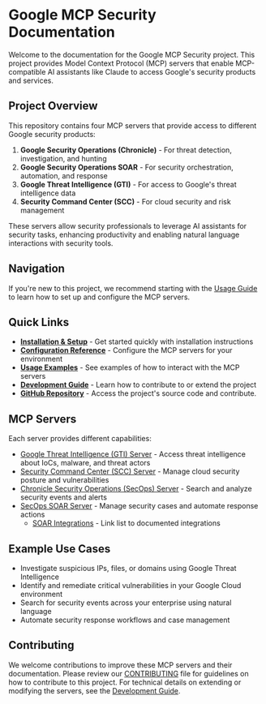 # Google MCP Security Documentation

Welcome to the documentation for the Google MCP Security project. This project provides Model Context Protocol (MCP) servers that enable MCP-compatible AI assistants like Claude to access Google's security products and services.

## Project Overview

This repository contains four MCP servers that provide access to different Google security products:

1. **Google Security Operations (Chronicle)** - For threat detection, investigation, and hunting
2. **Google Security Operations SOAR** - For security orchestration, automation, and response
3. **Google Threat Intelligence (GTI)** - For access to Google's threat intelligence data
4. **Security Command Center (SCC)** - For cloud security and risk management

These servers allow security professionals to leverage AI assistants for security tasks, enhancing productivity and enabling natural language interactions with security tools.

## Navigation

If you're new to this project, we recommend starting with the [Usage Guide](usage_guide.md) to learn how to set up and configure the MCP servers.

## Quick Links

- **[Installation & Setup](usage_guide.md#getting-started)** - Get started quickly with installation instructions
- **[Configuration Reference](usage_guide.md#mcp-server-configuration-reference)** - Configure the MCP servers for your environment
- **[Usage Examples](usage_guide.md#usage-examples)** - See examples of how to interact with the MCP servers
- **[Development Guide](development_guide.md)** - Learn how to contribute to or extend the project
- **[GitHub Repository](https://github.com/google/mcp-security)** - Access the project's source code and contribute.

## MCP Servers

Each server provides different capabilities:

- [Google Threat Intelligence (GTI) Server](servers/gti_mcp.md) - Access threat intelligence about IoCs, malware, and threat actors
- [Security Command Center (SCC) Server](servers/scc_mcp.md) - Manage cloud security posture and vulnerabilities
- [Chronicle Security Operations (SecOps) Server](servers/secops_mcp.md) - Search and analyze security events and alerts
- [SecOps SOAR Server](servers/secops_soar_mcp.md) - Manage security cases and automate response actions
  - [SOAR Integrations](soar_integrations/index.md) - Link list to documented integrations

## Example Use Cases

- Investigate suspicious IPs, files, or domains using Google Threat Intelligence
- Identify and remediate critical vulnerabilities in your Google Cloud environment
- Search for security events across your enterprise using natural language
- Automate security response workflows and case management

## Contributing

We welcome contributions to improve these MCP servers and their documentation. Please review our [CONTRIBUTING](../CONTRIBUTING) file for guidelines on how to contribute to this project. For technical details on extending or modifying the servers, see the [Development Guide](development_guide.md).
